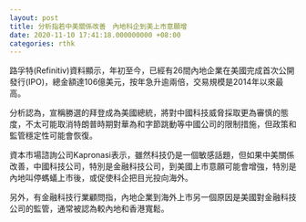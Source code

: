 ```yaml
---
layout: post
title: 分析指若中美關係改善　內地科企到美上市意願增
date: 2020-11-10 17:41:18.000000000 +08:00
categories: rthk
---
```


路孚特(Refinitiv)資料顯示，年初至今，已經有26間內地企業在美國完成首次公開發行(IPO)，總金額達106億美元，按年急升逾兩倍，交易規模是2014年以來最高。

分析認為，宣稱勝選的拜登成為美國總統，將對中國科技威脅採取更為審慎的態度，不太可能取消特朗普時期對華為和字節跳動等中國公司的限制措施，但政策和監管穩定性可能會恢復。

資本市場諮詢公司Kapronasi表示，雖然科技仍是一個敏感話題，但如果中美關係改善，中國科技公司，特別是金融科技公司，到美國上市意願可能會增強，特別是內地叫停螞蟻上市後，或促使科企把目光投向海外。

另外，有金融科技行業顧問指，內地企業到海外上市另一個原因是美國對金融科技公司的監管，通常被認為較內地和香港寬鬆。
